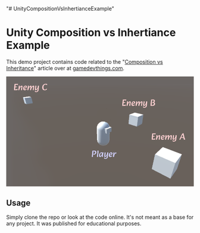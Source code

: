 "# UnityCompositionVsInhertianceExample" 

# Unity Composition vs Inhertiance Example

This demo project contains code related to the "[Composition vs Inheritance](https://gamedevthings.com/article/Composition-vs-Inheritance-in-Unity_lhe6khxkha)" article over at [gamedevthings.com](https://gamedevthings.com/article/Composition-vs-Inheritance-in-Unity_lhe6khxkha).

![Initial Setup](Documentation~/InitialSetup.png?raw=true "Settings")

## Usage

Simply clone the repo or look at the code online. It's not meant as a base for any project. It was published for educational purposes.
